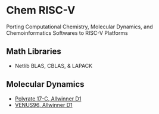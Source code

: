 # Chem RISC-V

Porting Computational Chemistry, Molecular Dynamics, and Chemoinformatics Softwares to RISC-V Platforms

## Math Libraries

- Netlib BLAS, CBLAS, & LAPACK

## Molecular Dynamics

- [Polyrate 17-C, Allwinner D1](https://github.com/mizu-bai/Chem-RISC-V/blob/main/Molecular-Dynamics/Polyrate-17-C-on-Allwinner-D1.md)
- [VENUS96, Allwinner D1](https://github.com/mizu-bai/Chem-RISC-V/blob/main/Molecular-Dynamics/VENUS96-on-Allwinner-D1.md)
